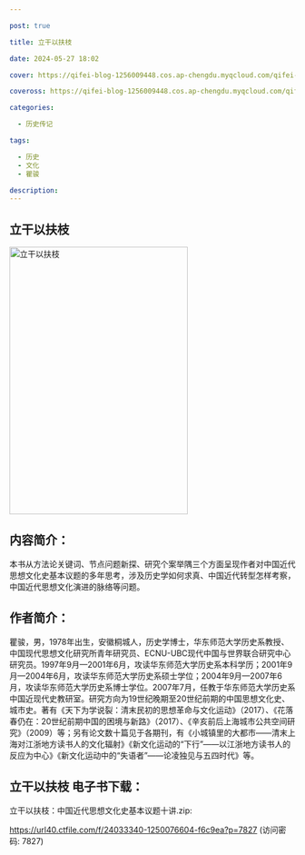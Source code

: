 ```yaml
---

post: true

title: 立干以扶枝

date: 2024-05-27 18:02

cover: https://qifei-blog-1256009448.cos.ap-chengdu.myqcloud.com/qifei-blog/660a04cf9f345e8d0394f4c0.jpg

coveross: https://qifei-blog-1256009448.cos.ap-chengdu.myqcloud.com/qifei-blog/660a04cf9f345e8d0394f4c0.jpg

categories:

  - 历史传记

tags:

  - 历史
  - 文化
  - 瞿骏

description:
---
```


## 立干以扶枝
<img alt="立干以扶枝 " class="aligncenter loaded" data-was-processed="true" decoding="async" fetchpriority="high" height="471" src="https://qifei-blog-1256009448.cos.ap-chengdu.myqcloud.com/qifei-blog/660a04cf9f345e8d0394f4c0.jpg " style="cursor: zoom-in;" width="314"/>

## 内容简介：

本书从方法论关键词、节点问题新探、研究个案举隅三个方面呈现作者对中国近代思想文化史基本议题的多年思考，涉及历史学如何求真、中国近代转型怎样考察，中国近代思想文化演进的脉络等问题。

## 作者简介：

瞿骏，男，1978年出生，安徽桐城人，历史学博士，华东师范大学历史系教授、中国现代思想文化研究所青年研究员、ECNU-UBC现代中国与世界联合研究中心研究员。1997年9月—2001年6月，攻读华东师范大学历史系本科学历；2001年9月—2004年6月，攻读华东师范大学历史系硕士学位；2004年9月—2007年6月，攻读华东师范大学历史系博士学位。2007年7月，任教于华东师范大学历史系中国近现代史教研室。研究方向为19世纪晚期至20世纪前期的中国思想文化史、城市史。著有《天下为学说裂：清末民初的思想革命与文化运动》（2017）、《花落春仍在：20世纪前期中国的困境与新路》（2017）、《辛亥前后上海城市公共空间研究》（2009）等；另有论文数十篇见于各期刊，有《小城镇里的大都市——清末上海对江浙地方读书人的文化辐射》《新文化运动的“下行”——以江浙地方读书人的反应为中心》《新文化运动中的“失语者”——论凌独见与五四时代》等。

## 立干以扶枝 电子书下载：



立干以扶枝：中国近代思想文化史基本议题十讲.zip: 

https://url40.ctfile.com/f/24033340-1250076604-f6c9ea?p=7827 (访问密码: 7827)
